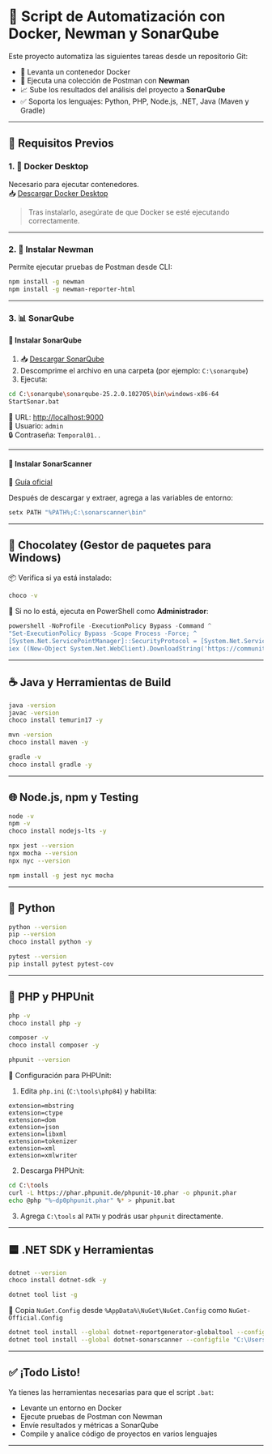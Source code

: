 # 🚀 Script de Automatización con Docker, Newman y SonarQube

Este proyecto automatiza las siguientes tareas desde un repositorio Git:

- 🐳 Levanta un contenedor Docker
- 🧪 Ejecuta una colección de Postman con **Newman**
- 📈 Sube los resultados del análisis del proyecto a **SonarQube**
- ✅ Soporta los lenguajes: Python, PHP, Node.js, .NET, Java (Maven y Gradle)

---

## 🧱 Requisitos Previos

### 1. 🐳 Docker Desktop

Necesario para ejecutar contenedores.  
📥 [Descargar Docker Desktop](https://www.docker.com/products/docker-desktop/)

> Tras instalarlo, asegúrate de que Docker se esté ejecutando correctamente.

---

### 2. 🧪 Instalar Newman

Permite ejecutar pruebas de Postman desde CLI:

```bash
npm install -g newman
npm install -g newman-reporter-html
```

---

### 3. 📊 SonarQube

#### 🔸 Instalar SonarQube

1. 📥 [Descargar SonarQube](https://www.sonarqube.org/downloads/)
2. Descomprime el archivo en una carpeta (por ejemplo: `C:\sonarqube`)
3. Ejecuta:

```bash
cd C:\sonarqube\sonarqube-25.2.0.102705\bin\windows-x86-64
StartSonar.bat
```

🔗 URL: [http://localhost:9000](http://localhost:9000)  
🔑 Usuario: `admin`  
🔒 Contraseña: `Temporal01..`

---

#### 🔹 Instalar SonarScanner

📘 [Guía oficial](https://docs.sonarsource.com/sonarqube-server/latest/analyzing-source-code/scanners/sonarscanner/)

Después de descargar y extraer, agrega a las variables de entorno:

```bash
setx PATH "%PATH%;C:\sonarscanner\bin"
```

---

## 🍫 Chocolatey (Gestor de paquetes para Windows)

📦 Verifica si ya está instalado:

```bash
choco -v
```

🔧 Si no lo está, ejecuta en PowerShell como **Administrador**:

```powershell
powershell -NoProfile -ExecutionPolicy Bypass -Command ^
"Set-ExecutionPolicy Bypass -Scope Process -Force; ^
[System.Net.ServicePointManager]::SecurityProtocol = [System.Net.ServicePointManager]::SecurityProtocol -bor 3072; ^
iex ((New-Object System.Net.WebClient).DownloadString('https://community.chocolatey.org/install.ps1'))"
```

---

## ☕ Java y Herramientas de Build

```bash
java -version
javac -version
choco install temurin17 -y

mvn -version
choco install maven -y

gradle -v
choco install gradle -y
```

---

## 🌐 Node.js, npm y Testing

```bash
node -v
npm -v
choco install nodejs-lts -y

npx jest --version
npx mocha --version
npx nyc --version

npm install -g jest nyc mocha
```

---

## 🐍 Python

```bash
python --version
pip --version
choco install python -y

pytest --version
pip install pytest pytest-cov
```

---

## 🐘 PHP y PHPUnit

```bash
php -v
choco install php -y

composer -v
choco install composer -y

phpunit --version
```

🔧 Configuración para PHPUnit:

1. Edita `php.ini` (`C:\tools\php84`) y habilita:

```
extension=mbstring
extension=ctype
extension=dom
extension=json
extension=libxml
extension=tokenizer
extension=xml
extension=xmlwriter
```

2. Descarga PHPUnit:

```bash
cd C:\tools
curl -L https://phar.phpunit.de/phpunit-10.phar -o phpunit.phar
echo @php "%~dp0phpunit.phar" %* > phpunit.bat
```

3. Agrega `C:\tools` al `PATH` y podrás usar `phpunit` directamente.

---

## 🟦 .NET SDK y Herramientas

```bash
dotnet --version
choco install dotnet-sdk -y

dotnet tool list -g
```

📄 Copia `NuGet.Config` desde `%AppData%\NuGet\NuGet.Config` como `NuGet-Official.Config`

```bash
dotnet tool install --global dotnet-reportgenerator-globaltool --configfile "C:\Users\<TU_USUARIO>\AppData\Roaming\NuGet\NuGet-Official.Config"
dotnet tool install --global dotnet-sonarscanner --configfile "C:\Users\<TU_USUARIO>\AppData\Roaming\NuGet\NuGet-Official.Config"
```

---

## ✅ ¡Todo Listo!

Ya tienes las herramientas necesarias para que el script `.bat`:

- Levante un entorno en Docker
- Ejecute pruebas de Postman con Newman
- Envíe resultados y métricas a SonarQube
- Compile y analice código de proyectos en varios lenguajes

---